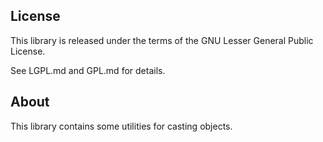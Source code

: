 ## License

This library is released under the terms of the GNU Lesser General Public
License.

See LGPL.md and GPL.md for details.

## About

This library contains some utilities for casting objects.
